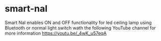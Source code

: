 # smart-nal
Smart Nal enables ON and OFF functionality for led ceiling lamp using Bluetooth or normal light switch
wath the following YouTube channel for more information
https://youtu.be/_4wK_u57eqA
